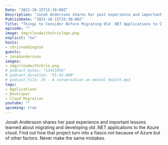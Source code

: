 ```yaml
---
Date: "2021-10-15T15:30:00Z"
Description: "Jonah Andersson shares her past experience and important lessons learned about migrating and developing old .NET applications to the Azure cloud. Find out how that project turn into a fiasco not because of Azure but of other factors. Never make the same mistakes."
PublishDate: "2021-10-15T15:30:00Z"
Title: "Things to Consider Before Migrating Old .NET Applications to Cloud"
episode: ""
image: img/cloudwithchrislogo.png
explicit: "no"
hosts:
- chrisreddington
guests:
- jonahandersson
images:
- img/cloudwithchris.png
# podcast_bytes: "53415936"
# podcast_duration: "55:42.000"
# podcast_file: 25 - A conversation on mental health.mp3
tags:
- Applications
- Developer
- Cloud Migration
youtube: ""
upcoming: true
---
```

Jonah Andersson shares her past experience and important lessons learned about migrating and developing old .NET applications to the Azure cloud. Find out how that project turn into a fiasco not because of Azure but of other factors. Never make the same mistakes.
